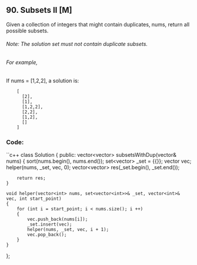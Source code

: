 ## 90. Subsets II [M]
Given a collection of integers that might contain duplicates, nums, return all possible subsets.

###### Note: The solution set must not contain duplicate subsets.

###### For example,
If nums = [1,2,2], a solution is:

```
    [
      [2],
      [1],
      [1,2,2],
      [2,2],
      [1,2],
      []
    ]
```

### Code:
``c++
class Solution 
{
public:
    vector<vector<int>> subsetsWithDup(vector<int>& nums) 
    {
        sort(nums.begin(), nums.end());
        set<vector<int>> _set = {{}};
        vector<int> vec;
        helper(nums, _set, vec, 0);
        vector<vector<int>> res(_set.begin(), _set.end());

        return res;
    }
    
    void helper(vector<int> nums, set<vector<int>>& _set, vector<int>& vec, int start_point)
    {
        for (int i = start_point; i < nums.size(); i ++)
        {
            vec.push_back(nums[i]);
            _set.insert(vec);
            helper(nums, _set, vec, i + 1);
            vec.pop_back();
        }
    }
};
```

